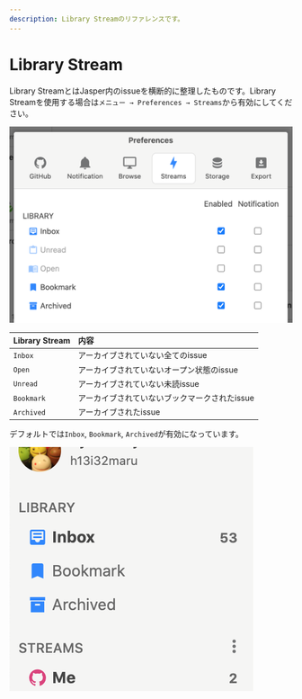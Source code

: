 ```yaml
---
description: Library Streamのリファレンスです。
---
```


# Library Stream

Library StreamとはJasper内のissueを横断的に整理したものです。Library Streamを使用する場合は`メニュー → Preferences → Streams`から有効にしてください。

![](../.gitbook/assets/12_library_stream.png)

| Library Stream | 内容 |
| :--- | :--- |
| `Inbox` | アーカイブされていない全てのissue |
| `Open` | アーカイブされていないオープン状態のissue |
| `Unread` | アーカイブされていない未読issue |
| `Bookmark` | アーカイブされていないブックマークされたissue |
| `Archived` | アーカイブされたissue |

デフォルトでは`Inbox`, `Bookmark`, `Archived`が有効になっています。

![](../.gitbook/assets/library-streams.png)

